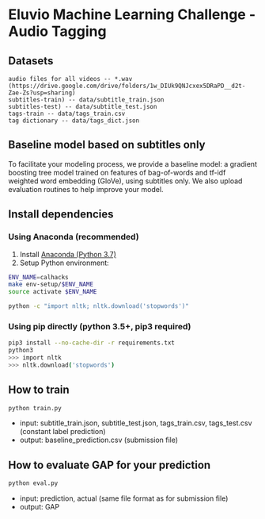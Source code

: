 # Eluvio Machine Learning Challenge - Audio Tagging

## Datasets
    
    audio files for all videos -- *.wav (https://drive.google.com/drive/folders/1w_DIUk9QNJcxex5DRaPD__d2t-Zae-Zs?usp=sharing)
    subtitles-train) -- data/subtitle_train.json
    subtitles-test) -- data/subtitle_test.json
    tags-train -- data/tags_train.csv
    tag dictionary -- data/tags_dict.json

## Baseline model based on subtitles only
    
To facilitate your modeling process, we provide a baseline model: a gradient boosting tree model trained on features of bag-of-words and tf-idf weighted word embedding (GloVe), using subtitles only. We also upload evaluation routines to help improve your model. 

## Install dependencies

### Using Anaconda (recommended)

1. Install [Anaconda (Python 3.7)](https://www.anaconda.com/download/#download)
2. Setup Python environment:
```bash
ENV_NAME=calhacks
make env-setup/$ENV_NAME
source activate $ENV_NAME

python -c "import nltk; nltk.download('stopwords')"
```

### Using pip directly (python 3.5+, pip3 required)
```bash 
pip3 install --no-cache-dir -r requirements.txt
python3 
>>> import nltk
>>> nltk.download('stopwords')
```
    
## How to train
```bash
python train.py
```
* input: subtitle_train.json, subtitle_test.json, tags_train.csv, tags_test.csv (constant label prediction)
* output: baseline_prediction.csv (submission file)
        
## How to evaluate GAP for your prediction 
```bash
python eval.py
```
* input: prediction, actual (same file format as for submission file) 
* output: GAP 
    
